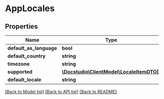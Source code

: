 # AppLocales

## Properties
Name | Type | Description | Notes
------------ | ------------- | ------------- | -------------
**default_as_language** | **bool** |  | [optional] 
**default_country** | **string** |  | [optional] 
**timezone** | **string** |  | [optional] 
**supported** | [**\Docstudio\ClientModel\LocaleItemDTO[]**](LocaleItemDTO.md) |  | [optional] 
**default_locale** | **string** |  | [optional] 

[[Back to Model list]](../../README.md#documentation-for-models) [[Back to API list]](../../README.md#documentation-for-api-endpoints) [[Back to README]](../../README.md)

